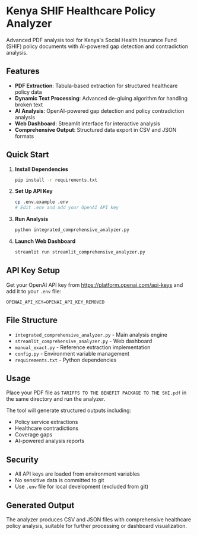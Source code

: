 # Kenya SHIF Healthcare Policy Analyzer

Advanced PDF analysis tool for Kenya's Social Health Insurance Fund (SHIF) policy documents with AI-powered gap detection and contradiction analysis.

## Features

- **PDF Extraction**: Tabula-based extraction for structured healthcare policy data
- **Dynamic Text Processing**: Advanced de-gluing algorithm for handling broken text
- **AI Analysis**: OpenAI-powered gap detection and policy contradiction analysis  
- **Web Dashboard**: Streamlit interface for interactive analysis
- **Comprehensive Output**: Structured data export in CSV and JSON formats

## Quick Start

1. **Install Dependencies**
   ```bash
   pip install -r requirements.txt
   ```

2. **Set Up API Key**
   ```bash
   cp .env.example .env
   # Edit .env and add your OpenAI API key
   ```

3. **Run Analysis**
   ```bash
   python integrated_comprehensive_analyzer.py
   ```

4. **Launch Web Dashboard**
   ```bash
   streamlit run streamlit_comprehensive_analyzer.py
   ```

## API Key Setup

Get your OpenAI API key from https://platform.openai.com/api-keys and add it to your `.env` file:

```
OPENAI_API_KEY=OPENAI_API_KEY_REMOVED
```

## File Structure

- `integrated_comprehensive_analyzer.py` - Main analysis engine
- `streamlit_comprehensive_analyzer.py` - Web dashboard
- `manual_exact.py` - Reference extraction implementation
- `config.py` - Environment variable management
- `requirements.txt` - Python dependencies

## Usage

Place your PDF file as `TARIFFS TO THE BENEFIT PACKAGE TO THE SHI.pdf` in the same directory and run the analyzer.

The tool will generate structured outputs including:
- Policy service extractions
- Healthcare contradictions
- Coverage gaps
- AI-powered analysis reports

## Security

- All API keys are loaded from environment variables
- No sensitive data is committed to git
- Use `.env` file for local development (excluded from git)

## Generated Output

The analyzer produces CSV and JSON files with comprehensive healthcare policy analysis, suitable for further processing or dashboard visualization.